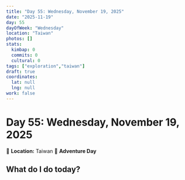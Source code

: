```yaml
---
title: "Day 55: Wednesday, November 19, 2025"
date: "2025-11-19"
day: 55
dayOfWeek: "Wednesday"
location: "Taiwan"
photos: []
stats:
  kimbap: 0
  commits: 0
  cultural: 0
tags: ["exploration","taiwan"]
draft: true
coordinates:
  lat: null
  lng: null
work: false
---
```

# Day 55: Wednesday, November 19, 2025

📍 **Location:** Taiwan
🎒 **Adventure Day**

## What do I do today?


